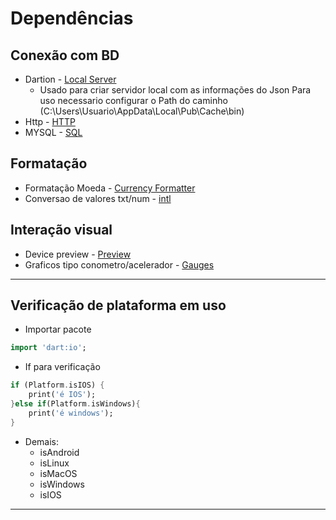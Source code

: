# Dependências
## Conexão com BD 
- Dartion - [Local Server](https://pub.dev/packages/dartion)
    - Usado para criar servidor local com as informações do Json
      Para uso necessario configurar o Path do caminho (C:\Users\Usuario\AppData\Local\Pub\Cache\bin)
- Http - [HTTP](./Rest-RestFull/HTTP.md)
- MYSQL - [SQL](./Rest-RestFull/MYSQL.md)
## Formatação
- Formatação Moeda - [Currency Formatter](./Dependencias/Currency_formatter.md)
- Conversao de valores txt/num - [intl](./Dependencias/intl.md)
## Interação visual
- Device preview - [Preview](../Dependencias/Device_preview.md)
- Graficos tipo conometro/acelerador - [Gauges](./Dependencias/Gauges_Visual_Acelerometros.md)
***
## Verificação de plataforma em uso
- Importar pacote
```dart
import 'dart:io';
```
- If para verificação
```dart
if (Platform.isIOS) {
    print('é IOS');
}else if(Platform.isWindows){
    print('é windows');
}
```
- Demais:
    - isAndroid
    - isLinux
    - isMacOS
    - isWindows
    - isIOS
***
